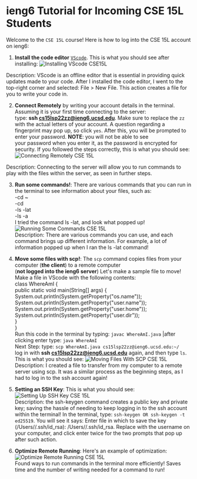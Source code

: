 # ieng6 Tutorial for Incoming CSE 15L Students  
Welcome to the `CSE 15L` course! Here is how to log into the CSE 15L account on ieng6:  
1. **Install the code editor** [`VScode`](https://code.visualstudio.com/). This is what you should see after installing: 
![Installing VScode CSE15L](https://user-images.githubusercontent.com/103283657/163917919-690dc8c7-2756-4704-bf8c-4fe389b6ff73.png)  
  
Description: VScode is an offline editor that is essential in providing quick updates made to your code. After I installed the code editor, 
I went to the top-right corner and selected: File > New File. This action creates a file for you to write your code in.  
  
2. **Connect Remotely** by writing your account details in the terminal. Assuming it is your first time connecting to the server:  
type: **ssh cs15lsp22zz@ieng6.ucsd.edu**. Make sure to replace the `zz` with the actual letters of your account. A question regarding a  
fingerprint may pop up, so click `yes`. After this, you will be prompted to enter your password. **NOTE**: you will not be able to see  
your password when you enter it, as the password is encrypted for security. If you followed the steps correctly, this is what you should see: ![Connecting Remotely CSE 15L](https://user-images.githubusercontent.com/103283657/163917317-7e03259b-a892-437c-bd51-011b2807ab07.png)  
  
Description: Connecting to the server will allow you to run commands to play with the files within the server, as seen in further steps.  
  
  
3. **Run some commands!**: There are various commands that you can run in the terminal to see information about your files, such as:  
-cd ~  
-cd  
-ls -lat  
-ls -a  
I tried the command ls -lat, and look what popped up!  
![Running Some Commands CSE 15L](https://user-images.githubusercontent.com/103283657/163918189-311c28fa-acca-4cce-bd1e-33e280cc34f4.png)    
Description: There are various commands you can use, and each command brings up different information. For example, a lot of information popped
up when I ran the ls -lat command!
  
4. **Move some files with scp!**: The `scp` command copies files from your computer (**the client**) to a remote computer  
(**not logged into the ieng6 server**)  Let's make a sample file to move! Make a file in VScode with the following contents:  
class WhereAmI {  
  public static void main(String[] args) {  
    System.out.println(System.getProperty("os.name"));   
    System.out.println(System.getProperty("user.name"));  
    System.out.println(System.getProperty("user.home"));  
    System.out.println(System.getProperty("user.dir"));  
  }  
}  
Run this code in the terminal by typing: `javac WhereAmI.java` |after clicking enter type: `java WhereAmI`  
Next Step: type: `scp WhereAmI.java cs15lsp22zz@ieng6.ucsd.edu:~/`  
log in with **ssh cs15lsp22zz@ieng6.ucsd.edu** again, and then type `ls`. This is what you should see: ![Moving Files With SCP CSE 15L](https://user-images.githubusercontent.com/103283657/163918613-695c517a-715e-4775-98a8-a2a426c5d19d.png)  
Description: I created a file to transfer from my computer to a remote server using scp. It was a similar process as the beginning steps, as I had to log in to the ssh account again!  
  
5. **Setting an SSH Key**: This is what you should see: ![Setting Up SSH Key CSE 15L](https://user-images.githubusercontent.com/103283657/163918880-f8d53b0a-ccf3-44b3-b2d0-8416cd960566.png)  
Description: the ssh-keygen command creates a public key and private key; saving the hassle of needing to keep logging in to the ssh account within the terminal! In the terminal, type: `ssh-keygen OR ssh-keygen -t ed25519`. You will see it says: Enter file in which to save the key (/Users/<user-name>/.ssh/id_rsa): /Users/<user-name>/.ssh/id_rsa. Replace <user-name> with the username on your computer, and click enter twice for the two prompts that pop up after such action.  
  
6. **Optimize Remote Running**: Here's an example of optimization: ![Optimize Remote Running CSE 15L](https://user-images.githubusercontent.com/103283657/163918946-761a77b5-3489-42de-ba7c-af8d2b89edf9.png)  
Found ways to run commands in the terminal more efficiently! Saves time and the number of writing needed for a command to run!  
  
